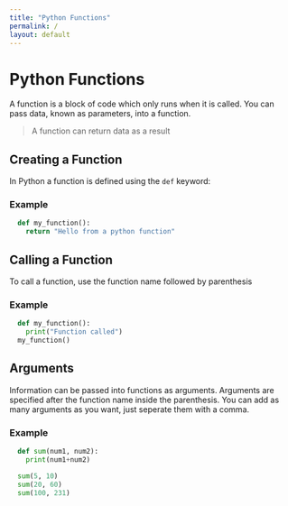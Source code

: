 ```yaml
---
title: "Python Functions"
permalink: /
layout: default
---
```


# Python Functions

A function is a block of code which only runs when it is called. You can pass data, known as parameters, into a function.

> A function can return data as a result

## Creating a Function

In Python a function is defined using the `def` keyword:

### Example

```Python
  def my_function():
    return "Hello from a python function"
```

## Calling a Function

To call a function, use the function name followed by parenthesis

### Example

```Python
  def my_function():
    print("Function called")
  my_function()
```

## Arguments

Information can be passed into  functions as arguments. Arguments are specified after the function name inside the parenthesis. You can add as many arguments as you want, just seperate them with a comma.

### Example

```Python
  def sum(num1, num2):
    print(num1+num2)

  sum(5, 10)
  sum(20, 60)
  sum(100, 231)
```
